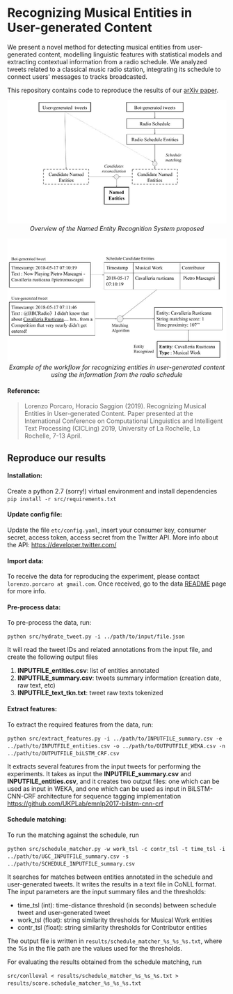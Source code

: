 # Recognizing Musical Entities in User-generated Content

We present a novel method for detecting musical entities from user-generated content, modelling linguistic features with statistical models and extracting contextual information from a radio schedule.  We analyzed tweets related to a classical music radio station, integrating its schedule to connect users' messages to tracks broadcasted. 

This repository contains code to reproduce the results of our [arXiv paper](https://arxiv.org/abs/1904.00648).

<p align="center">
  <img src="img/img2.jpg">
  <i>Overview of the Named Entity Recognition System proposed</i>
</p>

<p align="center">
  <img src="img/img1.jpg">
  <i>Example of the workflow for recognizing entities in user-generated content using the information from the radio schedule</i>
</p>

#### Reference:
> Lorenzo Porcaro, Horacio Saggion (2019). Recognizing Musical Entities in User-generated Content. Paper presented at the International Conference on Computational Linguistics and Intelligent Text Processing (CICLing) 2019, University of La Rochelle, La Rochelle, 7-13 April.


## Reproduce our results

#### Installation:
Create a python 2.7 (sorry!) virtual environment and install dependencies `pip install -r src/requirements.txt`

#### Update config file:
Update the file `etc/config.yaml`, insert your consumer key, consumer secret, access token, access secret from the Twitter API. More info about the API: https://developer.twitter.com/

#### Import data:
To receive the data for reproducing the experiment, please contact `lorenzo.porcaro at gmail.com`. Once received, go to the data [README](https://github.com/LPorcaro/musicner/tree/master/data) page for more info.

#### Pre-process data:
To pre-process the data, run:

`python src/hydrate_tweet.py -i ../path/to/input/file.json`

It will read the tweet IDs and related annotations from the input file, and create the following output files
1) **INPUTFILE_entities.csv**: list of entities annotated
2) **INPUTFILE_summary.csv**: tweets summary information (creation date, raw text, etc)
3) **INPUTFILE_text_tkn.txt**: tweet raw texts tokenized

#### Extract features:
To extract the required features from the data, run:

`python src/extract_features.py -i ../path/to/INPUTFILE_summary.csv -e ../path/to/INPUTFILE_entities.csv -o ../path/to/OUTPUTFILE_WEKA.csv -n ../path/to/OUTPUTFILE_biLSTM_CRF.csv`

It extracts several features from the input tweets for performing the experiments. It takes as input the **INPUTFILE_summary.csv** and **INPUTFILE_entities.csv**, and it creates two output files: one which can be used as input in WEKA, and one which can be used as input in BiLSTM-CNN-CRF architecture for sequence tagging implementation https://github.com/UKPLab/emnlp2017-bilstm-cnn-crf

#### Schedule  matching:
To run the matching against the schedule, run

`python src/schedule_matcher.py -w work_tsl -c contr_tsl -t time_tsl -i ../path/to/UGC_INPUTFILE_summary.csv -s ../path/to/SCHEDULE_INPUTFILE_summary.csv`

It searches for matches between entities annotated in the schedule and  user-generated tweets. It writes the results in a text file in CoNLL format. The input parameters are the input summary files and the thresholds:
- time_tsl (int): time-distance threshold (in seconds) between schedule tweet and user-generated tweet
- work_tsl (float): string similarity thresholds for Musical Work entities
- contr_tsl (float): string similarity thresholds for Contributor entities

The output file is written in `results/schedule_matcher_%s_%s_%s.txt`, where the %s in the file path are the values used for the thresholds. 

For evaluating the results obtained from the schedule matching, run 

`src/conlleval < results/schedule_matcher_%s_%s_%s.txt > results/score.schedule_matcher_%s_%s_%s.txt`
